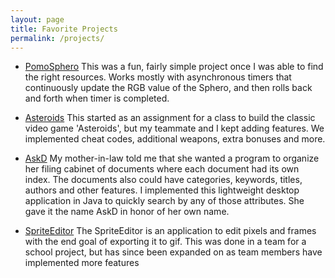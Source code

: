 ```yaml
---
layout: page
title: Favorite Projects
permalink: /projects/
---
```

- [PomoSphero](https://www.hackster.io/tbarlow12/pomosphero-905d04?ref=user&ref_id=62953&offset=0)
  This was a fun, fairly simple project once I was able to find the right resources. Works mostly with asynchronous timers that continuously update the RGB value of the Sphero, and then rolls back and forth when timer is completed.

- [Asteroids](https://github.com/tbarlow12/Asteroids)
  This started as an assignment for a class to build the classic video game 'Asteroids', but my teammate and I kept adding features. We implemented cheat codes, additional weapons, extra bonuses and more.

- [AskD](https://github.com/tbarlow12/AskD)
  My mother-in-law told me that she wanted a program to organize her filing cabinet of documents where each document had its own index. The documents also could have categories, keywords, titles, authors and other features. I implemented this lightweight desktop application in Java to quickly search by any of those attributes. She gave it the name AskD in honor of her own name.

- [SpriteEditor](https://github.com/University-of-Utah-CS3505/u0680482/tree/neverland-dev/A6-SpriteEditor)
  The SpriteEditor is an application to edit pixels and frames with the end goal of exporting it to gif. This was done in a team for a school project, but has since been expanded on as team members have implemented more features
